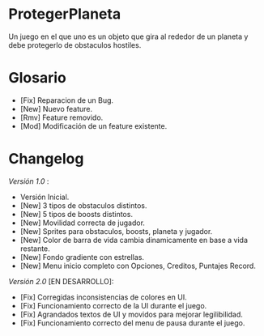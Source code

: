 # ProtegerPlaneta
Un juego en el que uno es un objeto que gira al rededor de un planeta y debe protegerlo de obstaculos hostiles.


# Glosario
- [Fix] Reparacion de un Bug.
- [New] Nuevo feature.
- [Rmv] Feature removido.
- [Mod] Modificación de un feature existente.


# Changelog
*Versión 1.0* : 
- Versión Inicial. 
- [New] 3 tipos de obstaculos distintos.
- [New] 5 tipos de boosts distintos.
- [New] Movilidad correcta de jugador.
- [New] Sprites para obstaculos, boosts, planeta y jugador.
- [New] Color de barra de vida cambia dinamicamente en base a vida restante.
- [New] Fondo gradiente con estrellas.
- [New] Menu inicio completo con Opciones, Creditos, Puntajes Record.

*Versión 2.0* [EN DESARROLLO]: 
- [Fix] Corregidas inconsistencias de colores en UI.
- [Fix] Funcionamiento correcto de la UI durante el juego.
- [Fix] Agrandados textos de UI y movidos para mejorar legilibilidad.
- [Fix] Funcionamiento correcto del menu de pausa durante el juego.